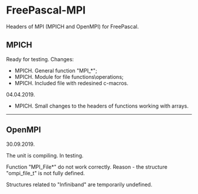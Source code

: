 # FreePascal-MPI
Headers of MPI (MPICH and OpenMPI) for FreePascal.

## MPICH
Ready for testing.
Changes:
- MPICH. General function "MPI_*";
- MPICH. Module for file functions\operations;
- MPICH. Included file with redesined c-macros.

04.04.2019.
- MPICH. Small changes to the headers of functions working with arrays. 
------------------------------
## OpenMPI
30.09.2019.

The unit is compiling. In testing.

Function "MPI_File*" do not work correctly. Reason - the structure "ompi_file_t" is not fully defined. 

Structures related to "Infiniband" are temporarily undefined.
